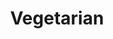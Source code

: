 ---
layout: posts_by_tag
title: "Vegetarian"
tag: vegetarian
permalink: /tag/vegetarian/
in_header: false
---